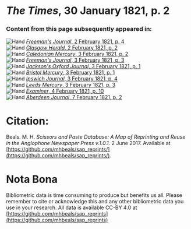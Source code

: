 # *The Times*, 30 January 1821, p. 2  
  
### Content from this page subsequently appeared in:  
![Hand](http://scissorsandpaste.net/wp-content/uploads/2017/06/smallhandpointer.png) [*Freeman's Journal*, 2 February 1821, p. 4](https://mhbeals.github.io/sap_html/Freeman's-Journal/Freeman's-Journal-2-February-1821-p-4)  
![Hand](http://scissorsandpaste.net/wp-content/uploads/2017/06/smallhandpointer.png) [*Glasgow Herald*, 2 February 1821, p. 2](https://mhbeals.github.io/sap_html/Glasgow-Herald/Glasgow-Herald-2-February-1821-p-2)  
![Hand](http://scissorsandpaste.net/wp-content/uploads/2017/06/smallhandpointer.png) [*Caledonian Mercury*, 3 February 1821, p. 2](https://mhbeals.github.io/sap_html/Caledonian-Mercury/Caledonian-Mercury-3-February-1821-p-2)  
![Hand](http://scissorsandpaste.net/wp-content/uploads/2017/06/smallhandpointer.png) [*Freeman's Journal*, 3 February 1821, p. 3](https://mhbeals.github.io/sap_html/Freeman's-Journal/Freeman's-Journal-3-February-1821-p-3)  
![Hand](http://scissorsandpaste.net/wp-content/uploads/2017/06/smallhandpointer.png) [*Jackson's Oxford Journal*, 3 February 1821, p. 1](https://mhbeals.github.io/sap_html/Jackson's-Oxford-Journal/Jackson's-Oxford-Journal-3-February-1821-p-1)  
![Hand](http://scissorsandpaste.net/wp-content/uploads/2017/06/smallhandpointer.png) [*Bristol Mercury*, 3 February 1821, p. 1](https://mhbeals.github.io/sap_html/Bristol-Mercury/Bristol-Mercury-3-February-1821-p-1)  
![Hand](http://scissorsandpaste.net/wp-content/uploads/2017/06/smallhandpointer.png) [*Ipswich Journal*, 3 February 1821, p. 4](https://mhbeals.github.io/sap_html/Ipswich-Journal/Ipswich-Journal-3-February-1821-p-4)  
![Hand](http://scissorsandpaste.net/wp-content/uploads/2017/06/smallhandpointer.png) [*Leeds Mercury*, 3 February 1821, p. 3](https://mhbeals.github.io/sap_html/Leeds-Mercury/Leeds-Mercury-3-February-1821-p-3)  
![Hand](http://scissorsandpaste.net/wp-content/uploads/2017/06/smallhandpointer.png) [*Examiner*, 4 February 1821, p. 10](https://mhbeals.github.io/sap_html/Examiner/Examiner-4-February-1821-p-10)  
![Hand](http://scissorsandpaste.net/wp-content/uploads/2017/06/smallhandpointer.png) [*Aberdeen Journal*, 7 February 1821, p. 2](https://mhbeals.github.io/sap_html/Aberdeen-Journal/Aberdeen-Journal-7-February-1821-p-2)  


# Citation: 

Beals. M. H. *Scissors and Paste Database: A Map of Reprinting and Reuse in the Anglophone Newspaper Press v.1.0.1.* 2 June 2017. Available at [https://github.com/mhbeals/sap_reprints/](https://github.com/mhbeals/sap_reprints/). 

# Nota Bona

Bibliometric data is time consuming to produce but benefits us all. Please remember to cite or acknowledge this and any other bibliometric data you use in your research. All data is available CC-BY 4.0 at [https://github.com/mhbeals/sap_reprints](https://github.com/mhbeals/sap_reprints)